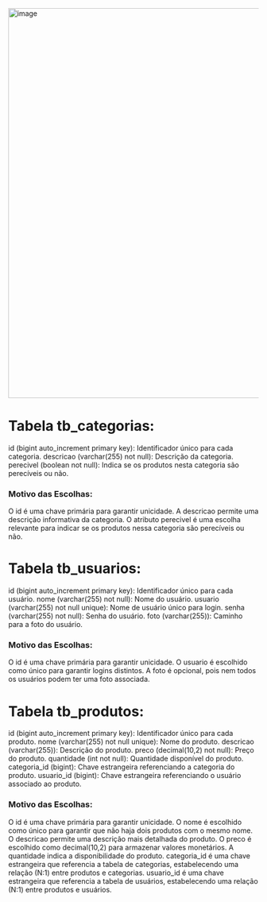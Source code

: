 <img width="785" alt="image" src="https://github.com/Generation-ecoFamily/banco-de-dados/assets/105950444/0925fde8-43db-411f-869d-f07b4db63f7b">

<h1>Tabela tb_categorias: </h1>

id (bigint auto_increment primary key): Identificador único para cada categoria.
descricao (varchar(255) not null): Descrição da categoria.
perecivel (boolean not null): Indica se os produtos nesta categoria são perecíveis ou não.

<h3>Motivo das Escolhas:</h3>
O id é uma chave primária para garantir unicidade.
A descricao permite uma descrição informativa da categoria.
O atributo perecivel é uma escolha relevante para indicar se os produtos nessa categoria são perecíveis ou não.


<h1>Tabela tb_usuarios: </h1>
id (bigint auto_increment primary key): Identificador único para cada usuário.
nome (varchar(255) not null): Nome do usuário.
usuario (varchar(255) not null unique): Nome de usuário único para login.
senha (varchar(255) not null): Senha do usuário.
foto (varchar(255)): Caminho para a foto do usuário.

<h3> Motivo das Escolhas: </h3>
O id é uma chave primária para garantir unicidade.
O usuario é escolhido como único para garantir logins distintos.
A foto é opcional, pois nem todos os usuários podem ter uma foto associada.


<h1>Tabela tb_produtos: </h1>
id (bigint auto_increment primary key): Identificador único para cada produto.
nome (varchar(255) not null unique): Nome do produto.
descricao (varchar(255)): Descrição do produto.
preco (decimal(10,2) not null): Preço do produto.
quantidade (int not null): Quantidade disponível do produto.
categoria_id (bigint): Chave estrangeira referenciando a categoria do produto.
usuario_id (bigint): Chave estrangeira referenciando o usuário associado ao produto.

<h3> Motivo das Escolhas: </h3>
O id é uma chave primária para garantir unicidade.
O nome é escolhido como único para garantir que não haja dois produtos com o mesmo nome.
O descricao permite uma descrição mais detalhada do produto.
O preco é escolhido como decimal(10,2) para armazenar valores monetários.
A quantidade indica a disponibilidade do produto.
categoria_id é uma chave estrangeira que referencia a tabela de categorias, estabelecendo uma relação (N:1) entre produtos e categorias.
usuario_id é uma chave estrangeira que referencia a tabela de usuários, estabelecendo uma relação (N:1) entre produtos e usuários.

